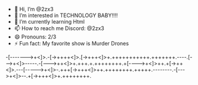 - 👋 Hi, I’m @2zx3
- 👀 I’m interested in TECHNOLOGY BABY!!!!
- 🌱 I’m currently learning Html
- 📫 How to reach me Discord: @2zx3
- 😄 Pronouns: 2/3
- ⚡ Fun fact: My favorite show is Murder Drones

-[------->+<]>.-[->++++<]>.[->+++<]>+.+++++++++++.+++++++.----.[--->+<]>-----.-[--->++<]>+.+++.+.++++++++.+[---->+<]>++.+[->++<]>.---[----->+<]>-.+++[->+++<]>++.++++++++.+++++.--------.-[--->+<]>--.+[->+++<]>+.++++++++.
